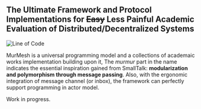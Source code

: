 ## The Ultimate Framework and Protocol Implementations for ~~Easy~~ Less Painful Academic Evaluation of Distributed/Decentralized Systems

![Line of Code](https://tokei.rs/b1/github/sgdxbc/MurMesh?category=lines)

MurMesh is a universal programming model and a collections of academaic works implementation building upon it,
The *murmur* part in the name indicates the essential inspiration gained from SmallTalk: **modularization and polymorphism through message passing**.
Also, with the ergonomic integration of message channel (or inbox), the framework can perfectly support programming in actor model.

Work in progress.